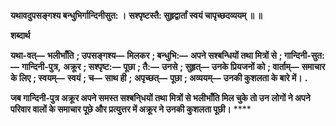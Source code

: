 **यथावदुपसङ्गश्य बन्धुभिर्गान्दिनीसुत: ।** **सश्पृष्टस्तै: सुहृद्वार्तां स्वयं चापृच्छदव्ययम् ॥ ॥** 

**शब्दार्थ** 

**यथा-वत्—** **भलीभाँति** **; उपसङ्गश्य—** **मिलकर** **; बन्धुभि:—** **अपने सश्बन्धियों तथा मित्रों से** **; गान्दिनी-सुत:—** **गान्दिनी-पुत्र,** **अक्रूर** **; सश्पृष्ट:—** **पूछा** **; तै:—** **उनसे** **; सुहृत्—** **उनके प्रियजनों को** **; वार्ताम्—** **समाचार के लिए** **; स्वयम्—** **स्वयं** **; च—** **साथ ही** **;** **अपृच्छत्—** **पूछा** **; अव्ययम्—** **उनकी कुशलता के बारे में।** **.** 

**जब गान्दिनी-पुत्र अक्रूर अपने समस्त सश्बनि्धयों तथा मित्रों से भलीभाँति मिल चुके तो उन** **लोगों ने अपने परिवार वालों के समाचार पूछे और प्रत्युत्तर में अक्रूर ने उनकी कुशलता पूछी।** **** 
